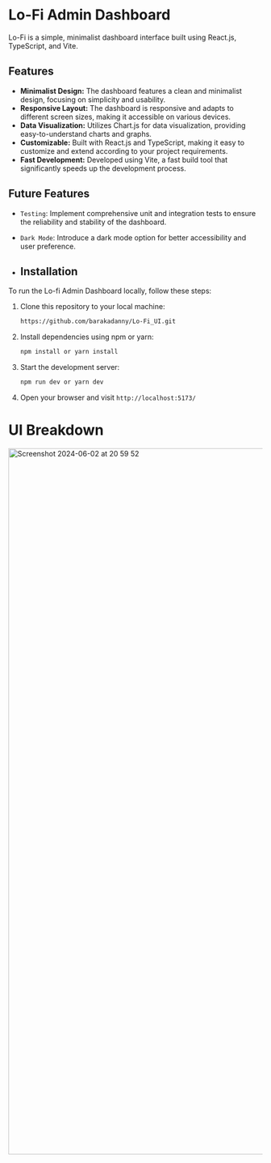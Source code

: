 # Lo-Fi Admin Dashboard

Lo-Fi is a simple, minimalist dashboard interface built using React.js, TypeScript, and Vite.

## Features

- **Minimalist Design:** The dashboard features a clean and minimalist design, focusing on simplicity and usability.
- **Responsive Layout:** The dashboard is responsive and adapts to different screen sizes, making it accessible on various devices.
- **Data Visualization:** Utilizes Chart.js for data visualization, providing easy-to-understand charts and graphs.
- **Customizable:** Built with React.js and TypeScript, making it easy to customize and extend according to your project requirements.
- **Fast Development:** Developed using Vite, a fast build tool that significantly speeds up the development process.

## Future Features

- `Testing`: Implement comprehensive unit and integration tests to ensure the reliability and stability of the dashboard.
- `Dark Mode`: Introduce a dark mode option for better accessibility and user preference.

- ## Installation

To run the Lo-fi Admin Dashboard locally, follow these steps:

1. Clone this repository to your local machine:
   ```bash
   https://github.com/barakadanny/Lo-Fi_UI.git
   ```
2. Install dependencies using npm or yarn:
   ```bash
   npm install or yarn install
   ```
3. Start the development server:
   ```bash
   npm run dev or yarn dev
   ```
4. Open your browser and visit `http://localhost:5173/`

# UI Breakdown

<img width="1396" alt="Screenshot 2024-06-02 at 20 59 52" src="https://github.com/barakadanny/Lo-Fi_UI/assets/53088629/32484eb2-697a-4ced-bb85-11eaf423f605">



